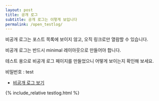 ```yaml
---
layout: post
title: 공개 로그
subtitle: 공개 로그는 이렇게 보입니다
permalink: /open_testlog/
---
```


비공개 로그는 포스트 목록에 보이지 않고, 오직 링크로만 열람할 수 있습니다.

비공개 로그는 반드시 minimal 레이아웃으로 만들어야 합니다.

테스트 용으로 비공개 로그 페이지를 만들었으니 어떻게 보이는지 확인해 보세요.

비밀번호 : test

- [비공개 로그 보기](https://jbblily.github.io/hidden_testlog/)

{% include_relative testlog.html %}
